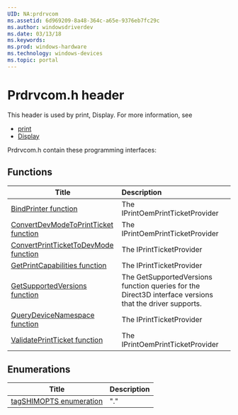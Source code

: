 ```yaml
---
UID: NA:prdrvcom
ms.assetid: 6d969209-8a48-364c-a65e-9376eb7fc29c
ms.author: windowsdriverdev
ms.date: 03/13/18
ms.keywords: 
ms.prod: windows-hardware
ms.technology: windows-devices
ms.topic: portal
---
```


# Prdrvcom.h header



This header is used by print, Display. For more information, see
- [print](../_print/index.md)
- [Display](../_display/index.md)

Prdrvcom.h contain these programming interfaces:


## Functions

| Title   | Description   |
| ---- |:---- |
| [BindPrinter function](nf-prdrvcom-bindprinter.md) | The IPrintOemPrintTicketProvider |
| [ConvertDevModeToPrintTicket function](nf-prdrvcom-convertdevmodetoprintticket.md) | The IPrintOemPrintTicketProvider |
| [ConvertPrintTicketToDevMode function](nf-prdrvcom-convertprinttickettodevmode.md) | The IPrintTicketProvider |
| [GetPrintCapabilities function](nf-prdrvcom-getprintcapabilities.md) | The IPrintTicketProvider |
| [GetSupportedVersions function](nf-prdrvcom-getsupportedversions.md) | The GetSupportedVersions function queries for the Direct3D interface versions that the driver supports. |
| [QueryDeviceNamespace function](nf-prdrvcom-querydevicenamespace.md) | The IPrintTicketProvider |
| [ValidatePrintTicket function](nf-prdrvcom-validateprintticket.md) | The IPrintOemPrintTicketProvider |

## Enumerations

| Title   | Description   |
| ---- |:---- |
| [tagSHIMOPTS enumeration](ne-prdrvcom-tagshimopts.md) | "." |
